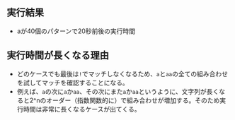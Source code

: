 ## 実行結果

- aが40個のパターンで20秒前後の実行時間

## 実行時間が長くなる理由

- どのケースでも最後は`!`でマッチしなくなるため、`a`と`aa`の全ての組み合わせを試してマッチを確認することになる。
- 例えば、`a`の次に`a`か`aa`、その次にまた`a`か`aa`というように、文字列が長くなると2^nのオーダー（指数関数的に）で組み合わせが増加する。そのため実行時間は非常に長くなるケースが出てくる。
